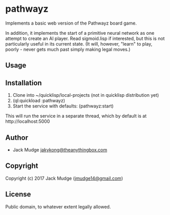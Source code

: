 # pathwayz

Implements a basic web version of the Pathwayz board game.

In addition, it implements the start of a primitive neural network as one attempt to create an AI player. Read sigmoid.lisp if interested, but this is not particularly useful in its current state. (It will, however, "learn" to play, poorly - never gets much past simply making legal moves.)




## Usage

## Installation

1. Clone into ~/quicklisp/local-projects (not in quicklisp distribution yet)
2. (ql:quickload :pathwayz)
3. Start the service with defaults: (pathwayz:start)

This will run the service in a separate thread, which by default is at http://localhost:5000

## Author

* Jack Mudge <jakykong@theanythingbox.com>

## Copyright

Copyright (c) 2017 Jack Mudge (jmudge14@gmail.com)

## License

Public domain, to whatever extent legally allowed.

